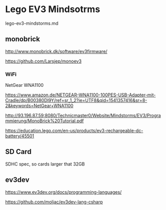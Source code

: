 # Lego EV3 Mindsotrms

lego-ev3-mindstorms.md

## monobrick

http://www.monobrick.dk/software/ev3firmware/

https://github.com/Larsjep/monoev3

### WiFi

NetGear WNA1100

https://www.amazon.de/NETGEAR-WNA1100-100PES-USB-Adapter-mit-Cradle/dp/B00380DI9Y/ref=sr_1_2?ie=UTF8&qid=1541357416&sr=8-2&keywords=NetGear+WNA1100

http://93.196.87.59:8080/Technicmaster0/Website/Mindstorms/EV3/Programmierung/MonoBrick%20Tutorial.pdf

https://education.lego.com/en-us/products/ev3-rechargeable-dc-battery/45501

## SD Card 

SDHC spec, so cards larger that 32GB 

## ev3dev

https://www.ev3dev.org/docs/programming-languages/

https://github.com/moljac/ev3dev-lang-csharp
